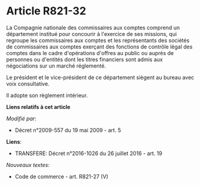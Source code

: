# Article R821-32

La Compagnie nationale des commissaires aux comptes comprend un département institué pour concourir à l'exercice de ses
missions, qui regroupe les commissaires aux comptes et les représentants des sociétés de commissaires aux comptes exerçant
des fonctions de contrôle légal des comptes dans le cadre d'opérations d'offres au public ou auprès de personnes ou d'entités
dont les titres financiers sont admis aux négociations sur un marché réglementé. 

Le président et le vice-président de ce département siègent au bureau avec voix consultative.

Il adopte son règlement intérieur.

**Liens relatifs à cet article**

_Modifié par_:

  - Décret n°2009-557 du 19 mai 2009 - art. 5

**Liens**:

  - TRANSFERE: Décret n°2016-1026 du 26 juillet 2016 - art. 19

_Nouveaux textes_:

  - Code de commerce - art. R821-27 (V)
